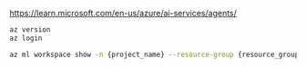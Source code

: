 https://learn.microsoft.com/en-us/azure/ai-services/agents/

```bash
az version
az login
```

```bash
az ml workspace show -n {project_name} --resource-group {resource_group_name} --query discovery_url
```
